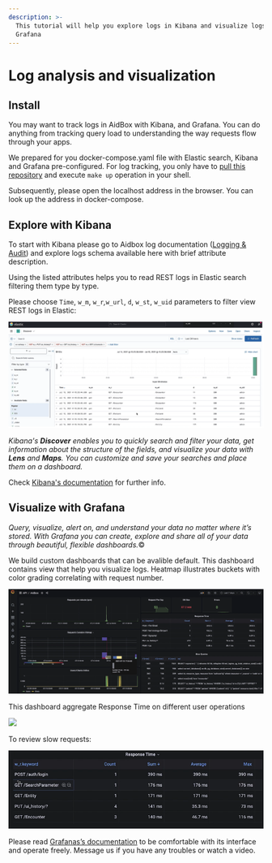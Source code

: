 ```yaml
---
description: >-
  This tutorial will help you explore logs in Kibana and visualize logs in
  Grafana
---
```


# Log analysis and visualization

## **Install** 

You may want to track logs in AidBox with Kibana, and Grafana. You can do anything from tracking query load to understanding the way requests flow through your apps.   


We prepared for you docker-compose.yaml file with Elastic search, Kibana and Grafana pre-configured. For log tracking, you only have to [pull this repository](https://github.com/Aidbox/devbox/blob/master/docker-compose.yaml) and execute `make up` operation in your shell.   


Subsequently, please open the localhost address in the browser. You can look up the address in docker-compose.

## **Explore with Kibana**

To start with Kibana please go to Aidbox log documentation \([Logging & Audit](https://docs.aidbox.app/core-modules/logging-and-audit)\) and explore logs schema available here with brief attribute description.

Using the listed attributes helps you to read REST logs in Elastic search filtering them type by type.

Please choose `Time`, `w_m`, `w_r`_,_`w_url`, `d`, `w_st`, `w_uid` parameters to filter view REST logs in Elastic:

![Elastic Search REST logging](../../.gitbook/assets/image%20%287%29.png)

_Kibana's **Discover** enables you to quickly search and filter your data, get information about the structure of the fields, and visualize your data with **Lens** and **Maps**. You can customize and save your searches and place them on a dashboard._ 

Check [Kibana's documentation](https://www.elastic.co/guide/en/kibana/current/discover.html) for further info.

## **Visualize with Grafana**

_Query, visualize, alert on, and understand your data no matter where it’s stored. With Grafana you can create, explore and share all of your data through beautiful, flexible dashboards._©

We build custom dashboards that can be avalible default. This dashboard contains view that help you visualize logs. Heatmap illustrates buckets with color grading correlating with request number.

![Grafana UI logging](../../.gitbook/assets/image%20%2851%29.png)

This dashboard aggregate Response Time on different user operations

![](https://lh5.googleusercontent.com/SFFHXVdIj6WP3afHK5sHtDaWmFSVC15Mez7gWxYde1_ozuOWluL47gsaCgiUK8ia6wiVVyM3vEU8JUFOM2NDAx5n-BaHc0pGZpUjL2M0jWXV5Y1Z6-HLEPfMZgHojX-NVLEDn3bn)

To review slow requests:

![Response Time logging](../../.gitbook/assets/image%20%2846%29.png)

Please read [Grafanas’s documentation](https://grafana.com/tutorials/grafana-fundamentals/?pg=docs) to be comfortable with its interface and operate freely. Message us if you have any troubles or watch a video.  


